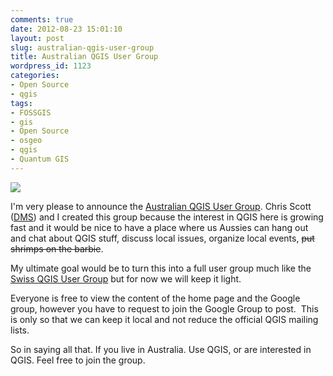 ```yaml
---
comments: true
date: 2012-08-23 15:01:10
layout: post
slug: australian-qgis-user-group
title: Australian QGIS User Group
wordpress_id: 1123
categories:
- Open Source
- qgis
tags:
- FOSSGIS
- gis
- Open Source
- osgeo
- qgis
- Quantum GIS
---
```


![](http://themavesite.com/TMS-Pictures/2011-01/GoodNewsEveryone.jpg)


I'm very please to announce the [Australian QGIS User Group](https://sites.google.com/site/ausqgis/home). Chris Scott ([DMS](www.mapsolutions.com.au)) and I created this group because the interest in QGIS here is growing fast and it would be nice to have a place where us Aussies can hang out and chat about QGIS stuff, discuss local issues, organize local events, <del>put shrimps on the barbie</del>.

My ultimate goal would be to turn this into a full user group much like the [Swiss QGIS User Group](http://qgis.org/en/community/swiss-user-group.html) but for now we will keep it light.

Everyone is free to view the content of the home page and the Google group, however you have to request to join the Google Group to post.  This is only so that we can keep it local and not reduce the official QGIS mailing lists.

So in saying all that. If you live in Australia. Use QGIS, or are interested in QGIS. Feel free to join the group.
